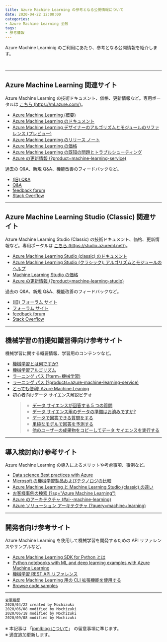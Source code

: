 ```yaml
---
title: Azure Machine Learning の参考となる公開情報について
date: 2020-04-22 12:00:00
categories:
- Azure Machine Learning 全般
tags:
- 参考情報
---
```


Azure Machine Learninig のご利用にあたり、参考となる公開情報を紹介します。
<!-- more -->
<br>

***
## Azure Machine Learning 関連サイト  

Azure Machine Learning の技術ドキュメント、価格、更新情報など。専用ポータルは [こちら (https://ml.azure.com/)](https://ml.azure.com/)。

- [Azure Machine Learning (概要)](https://azure.microsoft.com/ja-jp/services/machine-learning/)  
- [Azure Machine Learning のドキュメント](https://docs.microsoft.com/ja-jp/azure/machine-learning/)  
- [Azure Machine Learning デザイナーのアルゴリズムとモジュールのリファレンス (プレビュー)](https://docs.microsoft.com/ja-jp/azure/machine-learning/algorithm-module-reference/module-reference)  
- [Azure Machine Learning のリリース ノート](https://docs.microsoft.com/ja-jp/azure/machine-learning/azure-machine-learning-release-notes)  
- [Azure Machine Learning の価格](https://azure.microsoft.com/ja-jp/pricing/details/machine-learning/)  
- [Azure Machine Learning の既知の問題とトラブルシューティング](https://docs.microsoft.com/ja-jp/azure/machine-learning/resource-known-issues)  
- [Azure の更新情報 (?product=machine-learning-service)](https://azure.microsoft.com/ja-jp/updates/?product=machine-learning-service)  

過去の Q&A、新規 Q&A、機能改善のフィードバックなど。

- [(旧) Q&A](https://social.msdn.microsoft.com/Forums/en-US/home?forum=AzureMachineLearningService)  
- [Q&A](https://docs.microsoft.com/en-us/answers/topics/azure-machine-learning.html)  
- [feedback forum](https://feedback.azure.com/forums/257792-machine-learning)  
- [Stack Overflow](https://stackoverflow.com/questions/tagged/azure-machine-learning-service)

***
## Azure Machine Learning Studio (Classic) 関連サイト  

Azure Machine Learning Studio (Classic) の技術ドキュメント、価格、更新情報など。専用ポータルは [こちら (https://studio.azureml.net/)](https://studio.azureml.net/)。

- [Azure Machine Learning Studio (classic) のドキュメント](https://docs.microsoft.com/ja-jp/azure/machine-learning/studio/)  
- [Azure Machine Learning Studio (クラシック): アルゴリズムとモジュールのヘルプ](https://docs.microsoft.com/ja-jp/azure/machine-learning/studio-module-reference/)  
- [Machine Learning Studio の価格](https://azure.microsoft.com/ja-jp/pricing/details/machine-learning-studio/)  
- [Azure の更新情報 (?product=machine-learning-studio)](https://azure.microsoft.com/ja-jp/updates/?product=machine-learning-studio)  

過去の Q&A、新規 Q&A、機能改善のフィードバックなど。

- [(旧) フォーラム サイト](https://social.msdn.microsoft.com/Forums/en-US/home?forum=MachineLearning)
- [フォーラム サイト](https://docs.microsoft.com/en-us/answers/topics/azure-machine-learning-studio-classic.html)
- [feedback forum](https://feedback.azure.com/forums/257792-machine-learning)  
- [Stack Overflow](https://stackoverflow.com/questions/tagged/azure-machine-learning-studio)  

***
## 機械学習の前提知識習得向け参考サイト

機械学習に関する概要情報、学習用のコンテンツなど。

- [機械学習とは何ですか?](https://azure.microsoft.com/ja-jp/overview/what-is-machine-learning-platform/)
- [機械学習アルゴリズム](https://azure.microsoft.com/ja-jp/overview/machine-learning-algorithms/)
- [ラーニング パス (?term=機械学習)](https://docs.microsoft.com/ja-jp/learn/browse/?term=%E6%A9%9F%E6%A2%B0%E5%AD%A6%E7%BF%92)
- [ラーニング パス (?products=azure-machine-learning-service)](https://docs.microsoft.com/ja-jp/learn/browse/?products=azure-machine-learning-service)  
- [とっても便利! Azure Machine Leaning](https://www.youtube.com/watch?v=xx-meKk03YY)  
- 初心者向けデータ サイエンス解説ビデオ
   >- [データ サイエンスが回答する 5 つの質問](https://docs.microsoft.com/ja-jp/azure/machine-learning/studio/data-science-for-beginners-the-5-questions-data-science-answers)
   >- [データ サイエンス用のデータの準備はお済みですか?](https://docs.microsoft.com/ja-jp/azure/machine-learning/studio/data-science-for-beginners-is-your-data-ready-for-data-science)
   >- [データで回答できる質問をする](https://docs.microsoft.com/ja-jp/azure/machine-learning/studio/data-science-for-beginners-ask-a-question-you-can-answer-with-data)
   >- [単純なモデルで回答を予測する](https://docs.microsoft.com/ja-jp/azure/machine-learning/studio/data-science-for-beginners-predict-an-answer-with-a-simple-model)
   >- [他のユーザーの成果物をコピーしてデータ サイエンスを実行する](https://docs.microsoft.com/ja-jp/azure/machine-learning/studio/data-science-for-beginners-copy-other-peoples-work-to-do-data-science)

***
## 導入検討向け参考サイト  

Azure Machine Learning の導入によるメリットや考慮事項、事例など。

- [Data science Best practices with Azure](https://github.com/Azure/data-science-best-practices)
- [Microsoft の機械学習製品およびテクノロジの比較](https://docs.microsoft.com/ja-jp/azure/architecture/data-guide/technology-choices/data-science-and-machine-learning)  
- [Azure Machine Learning と Machine Learning Studio (classic) の違い](https://docs.microsoft.com/ja-jp/azure/machine-learning/overview-what-is-machine-learning-studio#ml-studio-classic-vs-azure-machine-learning-studio)  
- [お客様事例の検索 (?sq="Azure Machine Learning")](https://customers.microsoft.com/ja-jp/search?sq=%22Azure%20Machine%20Learning%22&ff=&p=2&so=story_publish_date%20desc)  
- [Azure のアーキテクチャ (#ai--machine-learning)](https://docs.microsoft.com/ja-jp/azure/architecture/browse/#ai--machine-learning)  
- [Azure ソリューション アーキテクチャ (?query=machine+learning)](https://azure.microsoft.com/ja-jp/solutions/architecture/?query=machine+learning)  

***
## 開発者向け参考サイト  

Azure Machine Learning を使用して機械学習を開発するための API リファレンスやサンプルなど。

- [Azure Machine Learning SDK for Python とは](https://docs.microsoft.com/ja-jp/python/api/overview/azure/ml/?view=azure-ml-py)  
- [Python notebooks with ML and deep learning examples with Azure Machine Learning](https://github.com/Azure/MachineLearningNotebooks)
- [機械学習 REST API リファレンス](https://docs.microsoft.com/ja-jp/rest/api/azureml/)  
- [Azure Machine Learning 用の CLI 拡張機能を使用する](https://docs.microsoft.com/ja-jp/azure/machine-learning/reference-azure-machine-learning-cli)  
- [Browse code samples](https://docs.microsoft.com/en-us/samples/browse/?products=azure-machine-learning-service)

***

`変更履歴`  
`2020/04/22 created by Mochizuki`  
`2020/06/08 modified by Mochizuki`  
`2020/06/18 modified by Mochizuki`  
`2020/09/08 modified by Mochizuki`  
<br>
※ 本記事は 「[jpmlblog について](https://jpmlblog.github.io/blog/2020/01/01/about-jpmlblog/)」 の留意事項に準じます。  
※ 適宜追加更新します。  